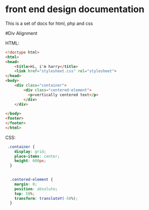 # front end design documentation
This is a set of docs for html, php and css

#Div Alignment

HTML:
```html
<!doctype html>
<html>
<head>
    <title>Hi, i'm harry</title>
    <link href="stylesheet.css" rel="stylesheet">
</head>
<body>
    <div class="container">
        <div class="centered-element">
          <p>vertically centered text</p>
        </div>
    </div>
    
</body>
<footer>
</footer>
</html>
```

CSS:
```css
 .container {
    display: grid;
    place-items: center;
    height: 600px;
  }

  
  .centered-element {
    margin: 0;
    position: absolute;
    top: 50%;
    transform: translateY(-50%);
  }
  ```
